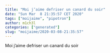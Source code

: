 ```yaml
---
title: "Moi j’aime defriser un canard du soir"
date: "Sun Mar  8 21:35:57 CET 2020"
tags: ["moijaime", "pipotron"]
author: m1ch3l
categories: ["generated"]
slug: "moijaime/2020-03-08-21:35:57"
---
```


Moi j’aime defriser un canard du soir
